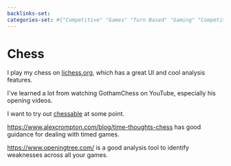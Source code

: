 ```yaml
---
backlinks-set: 
categories-set: #{"Competitive" "Games" "Turn Based" "Gaming" "Competitive Turn Based"}
---
```

# Chess

I play my chess on [lichess.org](https://www.lichess.org), which has a great UI and cool analysis features.

I've learned a lot from watching GothamChess on YouTube, especially his opening videos.

I want to try out [chessable](https://www.chessable.com/?page=landingpage) at some point.

https://www.alexcrompton.com/blog/time-thoughts-chess has good guidance for dealing with timed games.

https://www.openingtree.com/ is a good analysis tool to identify weaknesses across all your games.